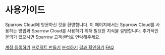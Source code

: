 # 사용가이드

Sparrow Cloud에 방문하신 것을 환영합니다. 이 페이지에서는 Sparrow Cloud를 사용하는 방법과 Sparrow Cloud를 사용하기 위해 필요한 지식을 설명합니다.
추가적인 문의가 있으시면 Sparrow 고객센터로 연락해주세요.



[계정 등록하기](등록.md)
[프로젝트 만들기](프로젝트-만들기.md)
[분석하기](분석.md)
[결과 확인하기](분석-결과.md)
[FAQ](FAQ.md)

